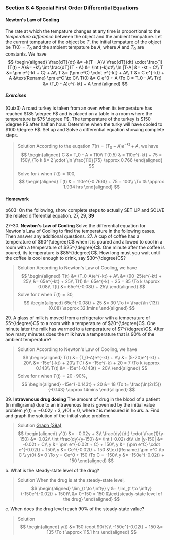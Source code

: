 ### Section 8.4 Special First Order Differential Equations

#### Newton's Law of Cooling
The rate at which the tempature changes at any time is proportional to the _temperature difference_ between the object and the ambient tempature.
Let the current tempature of the object be $T$, the initial tempature of the object be $T(0) = T_0$ and the ambient tempature be $A$, where $A$ and $T_0$ are constants. We have
$$
\begin{aligned}
\frac{dT}{dt} &= -k(T - A)\\
\frac{dT}{dt} \cdot \frac{1}{T(t) - A}&= -k\\
\int \frac{dT}{T - A} &= \int (-k)dt\\
\ln |T-A| &= -kt + C\\
T &= \pm e^{-kt + C} + A\\
T &= (\pm e^C) \cdot e^{-kt} + A\\
T &= C e^{-kt} + A &\text{Rename} \pm e^C \to C\\
T(0) &= C e^0 + A \To C = T_0 - A\\
T(t) &= (T_0 - A)e^{-kt} + A
\end{aligned}
$$

##### Exercises
(Quiz3) A roast turkey is taken from an oven when its temperature has reached $185 \degree F$ and is placed on a table in a room where the temperature is $75 \degree F$. The temperature of the turkey is $150 \degree F$ after half an hour. Determine when the turky will have cooled to $100 \degree F$. Set up and Solve a differential equation showing complete steps.
>Solution
According to the euqation $T(t) = (T_0 - A)e^{-kt} + A$, we have
$$
\begin{aligned}
C &= T_0 - A = 110\\
T(0.5) & = 110e^{-kt} + 75 = 150\\
\To k &= 2 \cdot \ln \frac{110}{75} \approx 0.766
\end{aligned}
$$
Solve for $t$ when $T(t) = 100$,
$$
\begin{aligned}
T(t) & = 110e^{-0.766t} + 75 = 100\\
\To t& \approx 1.934 hrs
\end{aligned}
$$

#### Homework
p603: On the following, show complete steps to actually SET UP and SOLVE the related differential equation. 27, 29, **39**

27–30\. **Newton's Law of Cooling** Solve the differential equation for Newton's Law of Cooling to find the temperature in the following cases. Then answer any additional questions.
27\. A cup of coffee has a temperature of $90^{\degree}C$ when it is poured and allowed to cool in a room with a temperature of $25^{\degree}C$. One minute after the coffee is poured, its temperature is $85^{\degree}C$. How long must you wait until the coffee is cool enough to drink, say $30^{\degree}C$?
>Solution
According to Newton's Law of Cooling, we have
$$
\begin{aligned}
T(t) &= (T_0-A)e^{-kt} + A\\
&= (90-25)e^{-kt} + 25\\
&= 65e^{-kt} + 25\\
T(1) &= 65e^{-k} + 25 = 85 \To k \approx 0.08\\
T(t) &= 65e^{-0.08t} + 25\\
\end{aligned}
$$
Solve for $t$ when $T(t) = 30$,
$$
\begin{aligned}
65e^{-0.08t} + 25 &= 30 \To t= \frac{\ln {13}}{0.08} \approx 32.1mins
\end{aligned}
$$

29\. A glass of milk is moved from a refrigerator with a temperature of $5^{\degree}C$ to a room with a temperature of $20^{\degree}C$. One minute later the milk has warmed to a temperature of $7^{\degree}C$. After how many minutes does the milk have a temperature that is $90\%$ of the ambient temperature?
>Solution
According to Newton's Law of Cooling, we have
$$
\begin{aligned}
T(t) &= (T_0-A)e^{-kt} + A\\
&= (5-20)e^{-kt} + 20\\
&= -15e^{-kt} + 20\\
T(1) &= -15e^{-k} + 20 = 7 \To k \approx 0.143\\
T(t) &= -15e^{-0.143t} + 20\\
\end{aligned}
$$
Solve for $t$ when $T(t) = 20\cdot 90\%$,
$$
\begin{aligned}
-15e^{-0.143t} + 20 &= 18 \To t= \frac{\ln(2/15)}{-0.143} \approx 14mins
\end{aligned}
$$

39\. **Intravenous drug dosing** The amount of drug in the blood of a patient (in milligrams) due to an intravenous line is governed by the initial value problem $y'(t) = - 0.02y + 3, y(0) = 0$, where $t$ is measured in hours.
a. Find and graph the solution of the initial value problem.
>Solution
[Graph (39a)](https://www.geogebra.org/graphing/D8GJvuxQ)
$$
\begin{aligned}
y'(t) &= - 0.02y + 3\\
\frac{dy}{dt} \cdot \frac{1}{y-150} &=-0.02\\
\int \frac{dy}{y-150} &= \int (-0.02) dt\\
\ln |y-150| &= -0.02t + C\\
y &= \pm e^{-0.02t + C} + 150\\
y &= {\pm e^C} \cdot e^{-0.02t} + 150\\
y &= Ce^{-0.02t} + 150 &\text{Rename} \pm e^C \to C \\
y(0) &= 0 \To y = Ce^0 + 150 \To C = -150\\
y &= -150e^{-0.02t} + 150
\end{aligned}
$$

b. What is the steady-state level of the drug?
>Solution
When the drug is at the steady-state level,
$$
\begin{aligned}
\lim_{t \to \infty} y &= \lim_{t \to \infty} (-150e^{-0.02t} + 150)\\
&= 0+150 = 150 &\text{steady-state level of the drug}
\end{aligned}
$$

c. When does the drug level reach $90\%$ of the steady-state value?
>Solution
$$
\begin{aligned}
y(t) &= 150 \cdot 90\%\\
-150e^{-0.02t} + 150 &= 135 \To t \approx 115.1 hrs
\end{aligned}
$$
